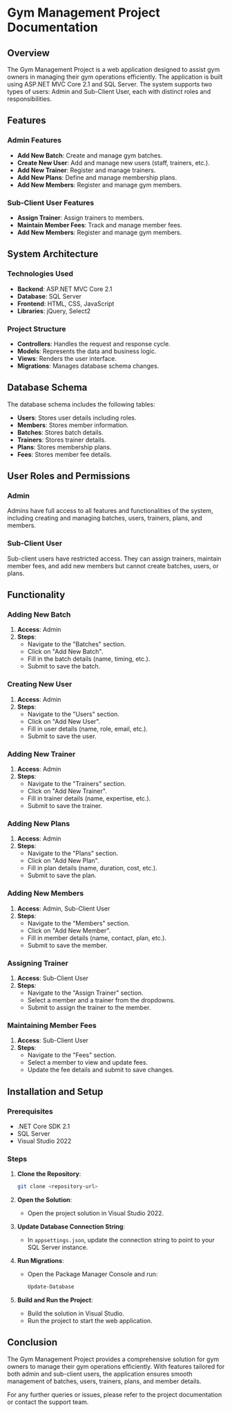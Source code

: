 # Gym Management Project Documentation

## Overview

The Gym Management Project is a web application designed to assist gym owners in managing their gym operations efficiently. The application is built using ASP.NET MVC Core 2.1 and SQL Server. The system supports two types of users: Admin and Sub-Client User, each with distinct roles and responsibilities.

## Features

### Admin Features
- **Add New Batch**: Create and manage gym batches.
- **Create New User**: Add and manage new users (staff, trainers, etc.).
- **Add New Trainer**: Register and manage trainers.
- **Add New Plans**: Define and manage membership plans.
- **Add New Members**: Register and manage gym members.

### Sub-Client User Features
- **Assign Trainer**: Assign trainers to members.
- **Maintain Member Fees**: Track and manage member fees.
- **Add New Members**: Register and manage gym members.

## System Architecture

### Technologies Used
- **Backend**: ASP.NET MVC Core 2.1
- **Database**: SQL Server
- **Frontend**: HTML, CSS, JavaScript
- **Libraries**: jQuery, Select2

### Project Structure
- **Controllers**: Handles the request and response cycle.
- **Models**: Represents the data and business logic.
- **Views**: Renders the user interface.
- **Migrations**: Manages database schema changes.

## Database Schema

The database schema includes the following tables:
- **Users**: Stores user details including roles.
- **Members**: Stores member information.
- **Batches**: Stores batch details.
- **Trainers**: Stores trainer details.
- **Plans**: Stores membership plans.
- **Fees**: Stores member fee details.

## User Roles and Permissions

### Admin
Admins have full access to all features and functionalities of the system, including creating and managing batches, users, trainers, plans, and members.

### Sub-Client User
Sub-client users have restricted access. They can assign trainers, maintain member fees, and add new members but cannot create batches, users, or plans.

## Functionality

### Adding New Batch
1. **Access**: Admin
2. **Steps**:
   - Navigate to the "Batches" section.
   - Click on "Add New Batch".
   - Fill in the batch details (name, timing, etc.).
   - Submit to save the batch.

### Creating New User
1. **Access**: Admin
2. **Steps**:
   - Navigate to the "Users" section.
   - Click on "Add New User".
   - Fill in user details (name, role, email, etc.).
   - Submit to save the user.

### Adding New Trainer
1. **Access**: Admin
2. **Steps**:
   - Navigate to the "Trainers" section.
   - Click on "Add New Trainer".
   - Fill in trainer details (name, expertise, etc.).
   - Submit to save the trainer.

### Adding New Plans
1. **Access**: Admin
2. **Steps**:
   - Navigate to the "Plans" section.
   - Click on "Add New Plan".
   - Fill in plan details (name, duration, cost, etc.).
   - Submit to save the plan.

### Adding New Members
1. **Access**: Admin, Sub-Client User
2. **Steps**:
   - Navigate to the "Members" section.
   - Click on "Add New Member".
   - Fill in member details (name, contact, plan, etc.).
   - Submit to save the member.

### Assigning Trainer
1. **Access**: Sub-Client User
2. **Steps**:
   - Navigate to the "Assign Trainer" section.
   - Select a member and a trainer from the dropdowns.
   - Submit to assign the trainer to the member.

### Maintaining Member Fees
1. **Access**: Sub-Client User
2. **Steps**:
   - Navigate to the "Fees" section.
   - Select a member to view and update fees.
   - Update the fee details and submit to save changes.

## Installation and Setup

### Prerequisites
- .NET Core SDK 2.1
- SQL Server
- Visual Studio 2022

### Steps
1. **Clone the Repository**:
   ```bash
   git clone <repository-url>
   ```
2. **Open the Solution**:
   - Open the project solution in Visual Studio 2022.

3. **Update Database Connection String**:
   - In `appsettings.json`, update the connection string to point to your SQL Server instance.

4. **Run Migrations**:
   - Open the Package Manager Console and run:
     ```bash
     Update-Database
     ```

5. **Build and Run the Project**:
   - Build the solution in Visual Studio.
   - Run the project to start the web application.

## Conclusion

The Gym Management Project provides a comprehensive solution for gym owners to manage their gym operations efficiently. With features tailored for both admin and sub-client users, the application ensures smooth management of batches, users, trainers, plans, and member details.

For any further queries or issues, please refer to the project documentation or contact the support team.

